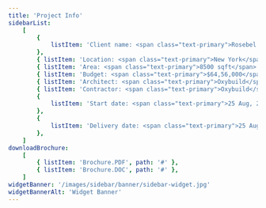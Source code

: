 ```yaml
---
title: 'Project Info'
sidebarList:
    [
        {
            listItem: 'Client name: <span class="text-primary">Rosebel Group</span>',
        },
        { listItem: 'Location: <span class="text-primary">New York</span>' },
        { listItem: 'Area: <span class="text-primary">8500 sqft</span>' },
        { listItem: 'Budget: <span class="text-primary">$64,56,000</span>' },
        { listItem: 'Architect: <span class="text-primary">Oxybuild</span>' },
        { listItem: 'Contractor: <span class="text-primary">Oxybuild</span>' },
        {
            listItem: 'Start date: <span class="text-primary">25 Aug, 2020</span>',
        },
        {
            listItem: 'Delivery date: <span class="text-primary">25 Aug, 2022</span>',
        },
    ]
downloadBrochure:
    [
        { listItem: 'Brochure.PDF', path: '#' },
        { listItem: 'Brochure.DOC', path: '#' },
    ]
widgetBanner: '/images/sidebar/banner/sidebar-widget.jpg'
widgetBannerAlt: 'Widget Banner'
---
```

